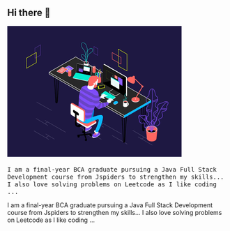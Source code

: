 ## Hi there 👋

<kbd>
 <img width="400" alt="GIF" src="https://github.com/vn2706/vn2706/blob/main/assets/gif1.gif" >
</kbd>

<br />
<br />

<samp>
 I am a final-year BCA graduate pursuing a Java Full Stack Development course from Jspiders to strengthen my skills...
 I also love solving problems on Leetcode as I like coding ...
</samp>

I am a final-year BCA graduate pursuing a Java Full Stack Development course from Jspiders to strengthen my skills...
I also love solving problems on Leetcode as I like coding ...
